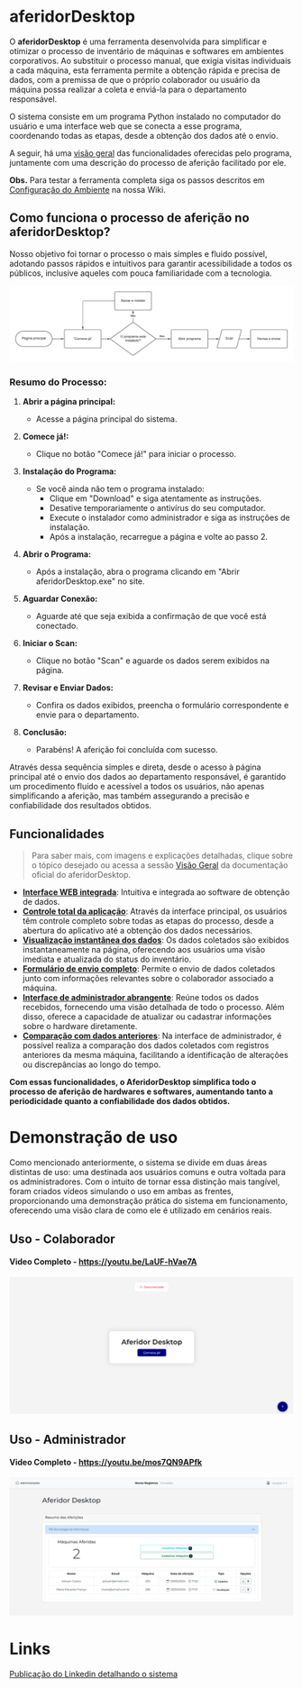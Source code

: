 # aferidorDesktop
O **aferidorDesktop** é uma ferramenta desenvolvida para simplificar e otimizar o processo de inventário de máquinas e softwares em ambientes corporativos. Ao substituir o processo manual, que exigia visitas individuais a cada máquina, esta ferramenta permite a obtenção rápida e precisa de dados, com a premissa de que o próprio colaborador ou usuário da máquina possa realizar a coleta e enviá-la para o departamento responsável.

O sistema consiste em um programa Python instalado no computador do usuário e uma interface web que se conecta a esse programa, coordenando todas as etapas, desde a obtenção dos dados até o envio. 

A seguir, há uma [visão geral](https://github.com/adryancf/aferidorDesktop/wiki/Vis%C3%A3o-Geral) das funcionalidades oferecidas pelo programa, juntamente com uma descrição do processo de aferição facilitado por ele.

**Obs.** Para testar a ferramenta completa siga os passos descritos em [Configuração do Ambiente](https://github.com/adryancf/aferidorDesktop/wiki/Configura%C3%A7%C3%A3o-do-Ambiente) na nossa Wiki.

## Como funciona o processo de aferição no aferidorDesktop?

Nosso objetivo foi tornar o processo o mais simples e fluido possível, adotando passos rápidos e intuitivos para garantir acessibilidade a todos os públicos, inclusive aqueles com pouca familiaridade com a tecnologia.

![Fluxograma de Processos](3.Manuais%20e%20Fluxogramas/FLUXOGRAMA/Processo%20de%20aferição%20simplificado%20(aferidorDesktop).jpeg)

### Resumo do Processo:

1. **Abrir a página principal:**
   - Acesse a página principal do sistema.

2. **Comece já!:**
   - Clique no botão "Comece já!" para iniciar o processo.

3. **Instalação do Programa:**
   - Se você ainda não tem o programa instalado:
     - Clique em "Download" e siga atentamente as instruções.
     - Desative temporariamente o antivírus do seu computador.
     - Execute o instalador como administrador e siga as instruções de instalação.
     - Após a instalação, recarregue a página e volte ao passo 2.

4. **Abrir o Programa:**
   - Após a instalação, abra o programa clicando em "Abrir aferidorDesktop.exe" no site.

5. **Aguardar Conexão:**
   - Aguarde até que seja exibida a confirmação de que você está conectado.

6. **Iniciar o Scan:**
   - Clique no botão "Scan" e aguarde os dados serem exibidos na página.

7. **Revisar e Enviar Dados:**
   - Confira os dados exibidos, preencha o formulário correspondente e envie para o departamento.
   
8. **Conclusão:**
   - Parabéns! A aferição foi concluída com sucesso.


Através dessa sequência simples e direta, desde o acesso à página principal até o envio dos dados ao departamento responsável, é garantido um procedimento fluído e acessível a todos os usuários, não apenas simplificando a aferição, mas também assegurando a precisão e confiabilidade dos resultados obtidos.

## Funcionalidades

>Para saber mais, com imagens e explicações detalhadas, clique sobre o tópico desejado ou acessa a sessão [Visão Geral](https://github.com/adryancf/aferidorDesktop/wiki/Vis%C3%A3o-Geral) da documentação oficial do aferidorDesktop.

  * [**Interface WEB integrada**](https://github.com/adryancf/aferidorDesktop/wiki/Vis%C3%A3o-Geral#detalhando-o-programa): Intuitiva e integrada ao software de obtenção de dados.
  * [**Controle total da aplicação**](https://github.com/adryancf/aferidorDesktop/wiki/Vis%C3%A3o-Geral#controle-total-da-aplica%C3%A7%C3%A3o): Através da interface principal, os usuários têm controle completo sobre todas as etapas do processo, desde a abertura do aplicativo até a obtenção dos dados necessários.
  * [**Visualização instantânea dos dados**](https://github.com/adryancf/aferidorDesktop/wiki/Vis%C3%A3o-Geral#visualiza%C3%A7%C3%A3o-instant%C3%A2nea-dos-dados): Os dados coletados são exibidos instantaneamente na página, oferecendo aos usuários uma visão imediata e atualizada do status do inventário.
  * [**Formulário de envio completo**](https://github.com/adryancf/aferidorDesktop/wiki/Vis%C3%A3o-Geral#formul%C3%A1rio-de-envio-completo): Permite o envio de dados coletados junto com informações relevantes sobre o colaborador associado a máquina.
  * [**Interface de administrador abrangente**](https://github.com/adryancf/aferidorDesktop/wiki/Vis%C3%A3o-Geral#p%C3%A1gina-de-administrador): Reúne todos os dados recebidos, fornecendo uma visão detalhada de todo o processo. Além disso, oferece a capacidade de atualizar ou cadastrar informações sobre o hardware diretamente.
  * [**Comparação com dados anteriores**](https://github.com/adryancf/aferidorDesktop/wiki/Vis%C3%A3o-Geral#compara%C3%A7%C3%A3o-com-dados-anteriores):  Na interface de administrador, é possível realiza a comparação dos dados coletados com registros anteriores da mesma máquina, facilitando a identificação de alterações ou discrepâncias ao longo do tempo.
  
**Com essas funcionalidades, o AferidorDesktop simplifica todo o processo de aferição de hardwares e softwares, aumentando tanto a periodicidade quanto a confiabilidade dos dados obtidos.**

# Demonstração de uso 
Como mencionado anteriormente, o sistema se divide em duas áreas distintas de uso: uma destinada aos usuários comuns e outra voltada para os administradores. Com o intuito de tornar essa distinção mais tangível, foram criados vídeos simulando o uso em ambas as frentes, proporcionando uma demonstração prática do sistema em funcionamento, oferecendo uma visão clara de como ele é utilizado em cenários reais.

## Uso - Colaborador

#### Video Completo - https://youtu.be/LaUF-hVae7A

![image](4.Assets/IMG/Home/Home.png)

## Uso - Administrador

#### Video Completo - https://youtu.be/mos7QN9APfk

![image](4.Assets/IMG/Admin/Admin_ResumoAferições.png)

# Links

[Publicação do Linkedin detalhando o sistema]()








